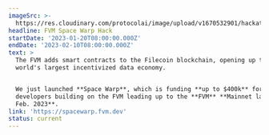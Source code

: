 ```yaml
---
imageSrc: >-
  https://res.cloudinary.com/protocolai/image/upload/v1670532901/hackathons/spacewarp_1_fozscz.png
headline: FVM Space Warp Hack
startDate: '2023-01-20T08:00:00.000Z'
endDate: '2023-02-10T08:00:00.000Z'
text: >
  The FVM adds smart contracts to the Filecoin blockchain, opening up the
  world's largest incentivized data economy.


  We just launched **Space Warp**, which is funding **up to $400k** for
  developers building on the FVM leading up to the **FVM** **Mainnet launch in
  Feb. 2023**.
link: 'https://spacewarp.fvm.dev'
status: current
---
```



